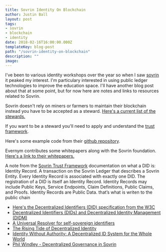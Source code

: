 ```yaml
---
title: Sovrin Identity On Blockchain
author: Justin Ball
layout: post
tags:
- sovrin
- blockchain
- identity
date: 2018-02-16T16:00:00.000Z
templateKey: blog-post
path: "/sovrin-identity-on-blockchain"
description: ""
image:
---
```


I've been to various identity workshops over the year so when I saw <a href="https://sovrin.org">sovrin</a> it peaked my interest. I'm particulary interested in using public ledger technologies to improve the education space. I'll have another blog post about that at some point, but for now here are notes and links to resources related to Sovrin.

Sovrin doesn't rely on miners or farmers to maintain their blockchain instead you have to be accepted as a steward. <a href="https://sovrin.org/stewards/">Here's a current list of the stewards.</a>

If you want to be a steward you'll need to apply and understand the <a href="https://sovrin.org/library/trust-framework/">trust framework</a>.

Here's some example code from their <a href="https://github.com/sovrin-foundation/sovrin">github repository</a>.

Evernym contributes some whitepapers along with the Sovrin foundation. <a href="https://www.evernym.com/index/white-papers/">Here's a link to their whitepapers.</a>


A note from the <a href="https://docs.google.com/document/d/18V1c0rOQYxNMleuV_2z7yQny0KdBnuDkWlN8DNUrioM/edit#heading=h.cmvzgsc2cev">Sovrin Trust Framework</a> documentation on what a DID is:
Identity Record. A transaction on the Sovrin Ledger that describes a Sovrin Entity. Every Identity Record is associated with exactly one DID. The registration of a DID is itself an Identity Record. Identity Records may include Public Keys, Service Endpoints, Claim Definitions, Public Claims, and Proofs. Identity Records are Public Data.
that’s what is writen to the public chain

<ul>
  <li><a href="https://w3c-ccg.github.io/did-spec/">Here's the Decentralized Identifiers (DID) specification from the W3C</a></li>
  <li><a href="https://github.com/WebOfTrustInfo/ID2020DesignWorkshop/blob/master/topics-and-advance-readings/DID-Whitepaper.md">Decentralized Identifiers (DIDs) and Decentralized Identity Management (DIDM)</a></li>
  <li><a href="https://medium.com/decentralized-identity/a-universal-resolver-for-self-sovereign-identifiers-48e6b4a5cc3c">A Universal Resolver for self-sovereign identifiers</a></li>
  <li><a href="https://medium.com/decentralized-identity/the-rising-tide-of-decentralized-identity-2e163e4ec663">The Rising Tide of Decentralized Identity</a></li>
  <li><a href="https://hackernoon.com/identity-without-authority-a-decentralized-id-system-for-the-whole-world-bf9aad1a096b">Identity Without Authority: A Decentralized ID System for the Whole World</a></li>
  <li><a href="http://www.windley.com/archives/2018/02/decentralized_governance_in_sovrin.shtml">Phil Windley - Decentralized Governance in Sovrin</a></li>
</ul>
